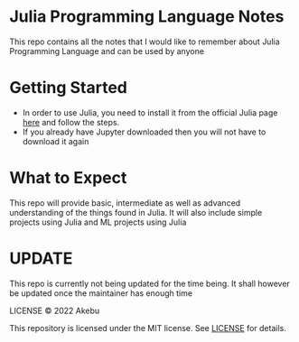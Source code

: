# Julia Programming Language Notes
This repo contains all the notes that I would like to remember about Julia Programming Language and can be used by anyone

# Getting Started
- In order to use Julia, you need to install it from the official Julia page [here](https://julialang.org/downloads/) and follow the steps.
- If you already have Jupyter downloaded then you will not have to download it again

# What to Expect
This repo will provide basic, intermediate as well as advanced understanding of the things found in Julia. It will also include simple projects using Julia and ML projects using Julia


# UPDATE
This repo is currently not being updated for the time being. It shall however be updated once the maintainer has enough time

LICENSE
© 2022 Akebu

This repository is licensed under the MIT license. See [LICENSE](https://github.com/akebu6/Julia-Notes/blob/main/LICENSE) for details.
